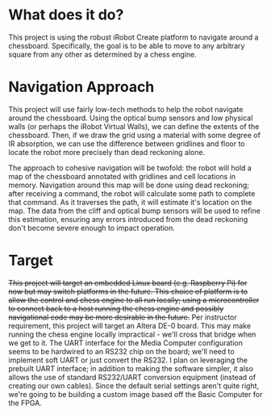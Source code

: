 # What does it do?
This project is using the robust iRobot Create platform to navigate around a chessboard.
Specifically, the goal is to be able to move to any arbitrary square from any other as determined by
a chess engine.

# Navigation Approach
This project will use fairly low-tech methods to help the robot navigate around the chessboard.
Using the optical bump sensors and low physical walls (or perhaps the iRobot Virtual Walls), we can
define the extents of the chessboard. Then, if we draw the grid using a material with some degree of
IR absorption, we can use the difference between gridlines and floor to locate the robot more
precisely than dead reckoning alone.

The approach to cohesive navigation will be twofold: the robot will hold a map of the chessboard
annotated with gridlines and cell locations in memory. Navigation around this map will be done using
dead reckoning; after receiving a command, the robot will calculate some path to complete that
command. As it traverses the path, it will estimate it's location on the map. The data from the
cliff and optical bump sensors will be used to refine this estimation, ensuring any errors
introduced from the dead reckoning don't become severe enough to impact operation.

# Target
~~This project will target an embedded Linux board (e.g. Raspberry Pi) for now but may switch
platforms in the future. This choice of platform is to allow the control and chess engine to all run
locally; using a microcontroller to connect back to a host running the chess engine and possibly
navigational code may be more desirable in the future.~~
Per instructor requirement, this project will target an Altera DE-0 board. This may make running the
chess engine locally impractical - we'll cross that bridge when we get to it. The UART interface for
the Media Computer configuration seems to be hardwired to an RS232 chip on the board; we'll need to
implement soft UART or just convert the RS232. I plan on leveraging the prebuilt UART interface; in
addition to making the software simpler, it also allows the use of standard RS232/UART conversion
equipment (instead of creating our own cables). Since the default serial settings aren't quite
right, we're going to be building a custom image based off the Basic Computer for the FPGA.
